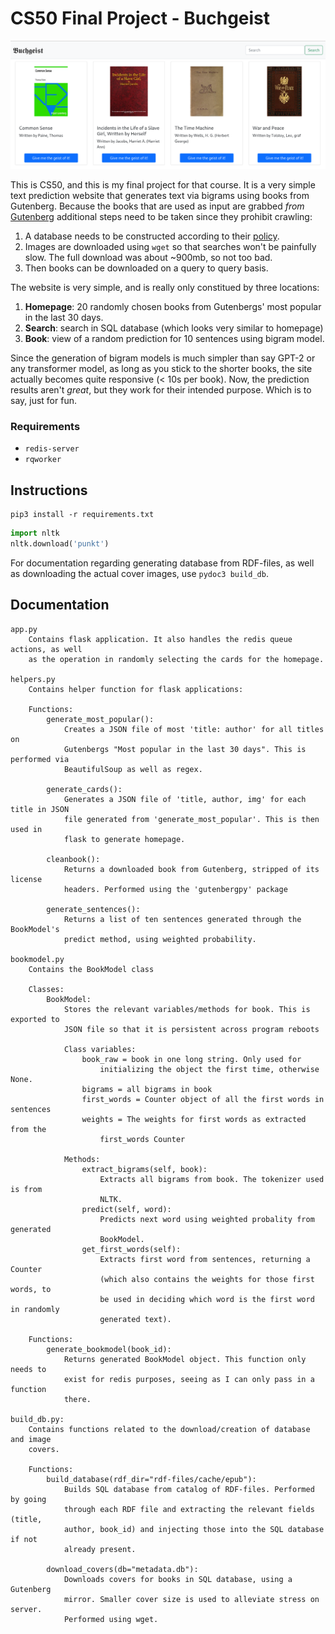 # CS50 Final Project - Buchgeist

![](screenshot.png)

This is CS50, and this is my final project for that course. It is a very simple text
prediction website that generates text via bigrams using books from Gutenberg.
Because the books that are used as input are grabbed *from*
[Gutenberg](https://gutenberg.org) additional steps need to be taken since
they prohibit crawling:

1. A database needs to be constructed according to their
   [policy](https://www.gutenberg.org/policy/robot_access.html).
2. Images are downloaded using `wget` so that searches won't be painfully slow.
   The full download was about ~900mb, so not too bad.
3. Then books can be downloaded on a query to query basis.

The website is very simple, and is really only constitued by three locations:

1. **Homepage**: 20 randomly chosen books from Gutenbergs' most popular in the
   last 30 days.
2. **Search**: search in SQL database (which looks very similar to homepage)
3. **Book**: view of a random prediction for 10 sentences using bigram model.

Since the generation of bigram models is much simpler than say GPT-2 or any
transformer model, as long as you stick to the shorter books, the site actually
becomes quite responsive (< 10s per book). Now, the prediction results aren't
*great*, but they work for their intended purpose. Which is to say, just for
fun.


### Requirements

- `redis-server`
- `rqworker`

## Instructions

```
pip3 install -r requirements.txt
```

```python
import nltk
nltk.download('punkt')
```

For documentation regarding generating database from RDF-files, as well as
downloading the actual cover images, use `pydoc3 build_db`.

## Documentation

```
app.py
    Contains flask application. It also handles the redis queue actions, as well
    as the operation in randomly selecting the cards for the homepage.

helpers.py
    Contains helper function for flask applications:

    Functions:
        generate_most_popular():
            Creates a JSON file of most 'title: author' for all titles on
            Gutenbergs "Most popular in the last 30 days". This is performed via
            BeautifulSoup as well as regex.

        generate_cards():
            Generates a JSON file of 'title, author, img' for each title in JSON
            file generated from 'generate_most_popular'. This is then used in
            flask to generate homepage.

        cleanbook():
            Returns a downloaded book from Gutenberg, stripped of its license
            headers. Performed using the 'gutenbergpy' package

        generate_sentences():
            Returns a list of ten sentences generated through the BookModel's
            predict method, using weighted probability.

bookmodel.py
    Contains the BookModel class

    Classes:
        BookModel:
            Stores the relevant variables/methods for book. This is exported to
            JSON file so that it is persistent across program reboots

            Class variables:
                book_raw = book in one long string. Only used for
                    initializing the object the first time, otherwise None.
                bigrams = all bigrams in book
                first_words = Counter object of all the first words in sentences
                weights = The weights for first words as extracted from the 
                    first_words Counter

            Methods:
                extract_bigrams(self, book):
                    Extracts all bigrams from book. The tokenizer used is from
                    NLTK.
                predict(self, word):
                    Predicts next word using weighted probality from generated
                    BookModel.
                get_first_words(self):
                    Extracts first word from sentences, returning a Counter
                    (which also contains the weights for those first words, to
                    be used in deciding which word is the first word in randomly
                    generated text).

    Functions:
        generate_bookmodel(book_id):
            Returns generated BookModel object. This function only needs to
            exist for redis purposes, seeing as I can only pass in a function
            there.

build_db.py:
    Contains functions related to the download/creation of database and image
    covers.

    Functions:
        build_database(rdf_dir="rdf-files/cache/epub"):
            Builds SQL database from catalog of RDF-files. Performed by going
            through each RDF file and extracting the relevant fields (title,
            author, book_id) and injecting those into the SQL database if not
            already present.

        download_covers(db="metadata.db"):
            Downloads covers for books in SQL database, using a Gutenberg
            mirror. Smaller cover size is used to alleviate stress on server.
            Performed using wget.
```
